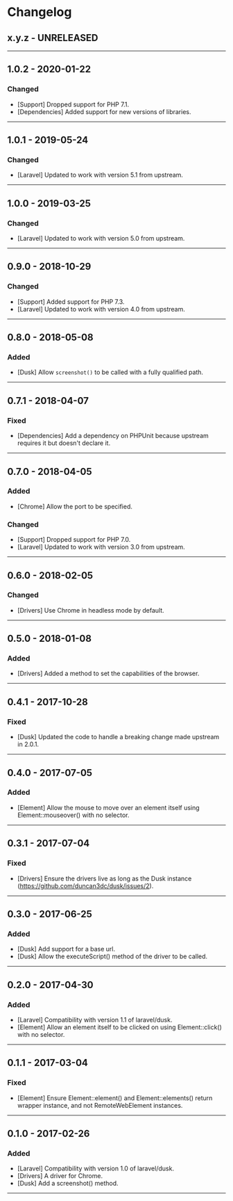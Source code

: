 Changelog
=========

## x.y.z - UNRELEASED

--------

## 1.0.2 - 2020-01-22

### Changed

* [Support] Dropped support for PHP 7.1.
* [Dependencies] Added support for new versions of libraries.

--------

## 1.0.1 - 2019-05-24

### Changed

* [Laravel] Updated to work with version 5.1 from upstream.

--------

## 1.0.0 - 2019-03-25

### Changed

* [Laravel] Updated to work with version 5.0 from upstream.

--------

## 0.9.0 - 2018-10-29

### Changed

* [Support] Added support for PHP 7.3.
* [Laravel] Updated to work with version 4.0 from upstream.

--------

## 0.8.0 - 2018-05-08

### Added

* [Dusk] Allow `screenshot()` to be called with a fully qualified path.

--------

## 0.7.1 - 2018-04-07

### Fixed

* [Dependencies] Add a dependency on PHPUnit because upstream requires it but doesn't declare it.

--------

## 0.7.0 - 2018-04-05

### Added

* [Chrome] Allow the port to be specified.

### Changed

* [Support] Dropped support for PHP 7.0.
* [Laravel] Updated to work with version 3.0 from upstream.

--------

## 0.6.0 - 2018-02-05

### Changed

* [Drivers] Use Chrome in headless mode by default.

--------

## 0.5.0 - 2018-01-08

### Added

* [Drivers] Added a method to set the capabilities of the browser.

--------

## 0.4.1 - 2017-10-28

### Fixed

* [Dusk] Updated the code to handle a breaking change made upstream in 2.0.1.

--------

## 0.4.0 - 2017-07-05

### Added

* [Element] Allow the mouse to move over an element itself using Element::mouseover() with no selector.

--------

## 0.3.1 - 2017-07-04

### Fixed

* [Drivers] Ensure the drivers live as long as the Dusk instance (https://github.com/duncan3dc/dusk/issues/2).

--------

## 0.3.0 - 2017-06-25

### Added

* [Dusk] Add support for a base url.
* [Dusk] Allow the executeScript() method of the driver to be called.

--------

## 0.2.0 - 2017-04-30

### Added

* [Laravel] Compatibility with version 1.1 of laravel/dusk.
* [Element] Allow an element itself to be clicked on using Element::click() with no selector.

--------

## 0.1.1 - 2017-03-04

### Fixed

* [Element] Ensure Element::element() and Element::elements() return wrapper instance, and not RemoteWebElement instances.

--------

## 0.1.0 - 2017-02-26

### Added

* [Laravel] Compatibility with version 1.0 of laravel/dusk.
* [Drivers] A driver for Chrome.
* [Dusk] Add a screenshot() method.

--------
